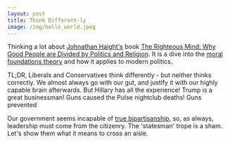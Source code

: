 ```yaml
---
layout: post
title: Think Different-ly
image: /img/hello_world.jpeg
---
```



Thinking a lot about [Johnathan Haight's](http://people.stern.nyu.edu/jhaidt/) book [The Righteous Mind: Why Good People are Divided by Politics and Religion](https://righteousmind.com/). It is a dive into the [moral foundations theory](https://www.moralfoundations.org/) and how it applies to modern politics.

TL;DR, Liberals and Conservatives think differently - but neither thinks correctly. We almost always go with our gut, and justify it with our highly capable brain afterwards. But Hillary has all the experience! Trump is a great businessman! Guns caused the Pulse nightclub deaths! Guns prevented  

Our government seems incapable of [true bipartisanship](https://www.rollcall.com/news/opinion/parties-play-blame-game-fiscal-future-hangs-balance), so, as always, leadership must come from the citizenry. The 'statesman' trope is a sham. Let's show them what it means to cross an aisle.




